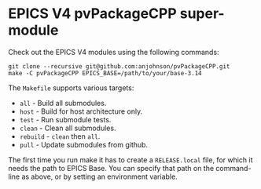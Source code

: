 # EPICS V4 pvPackageCPP super-module

Check out the EPICS V4 modules using the following commands:

```
git clone --recursive git@github.com:anjohnson/pvPackageCPP.git
make -C pvPackageCPP EPICS_BASE=/path/to/your/base-3.14
```

The `Makefile` supports various targets:

* `all` - Build all submodules.
* `host` - Build for host architecture only.
* `test` - Run submodule tests.
* `clean` - Clean all submodules.
* `rebuild` - `clean` then `all`.
* `pull` - Update submodules from github.

The first time you run make it has to create a `RELEASE.local` file,
for which it needs the path to EPICS Base. You can specify that path
on the command-line as above, or by setting an environment variable.

